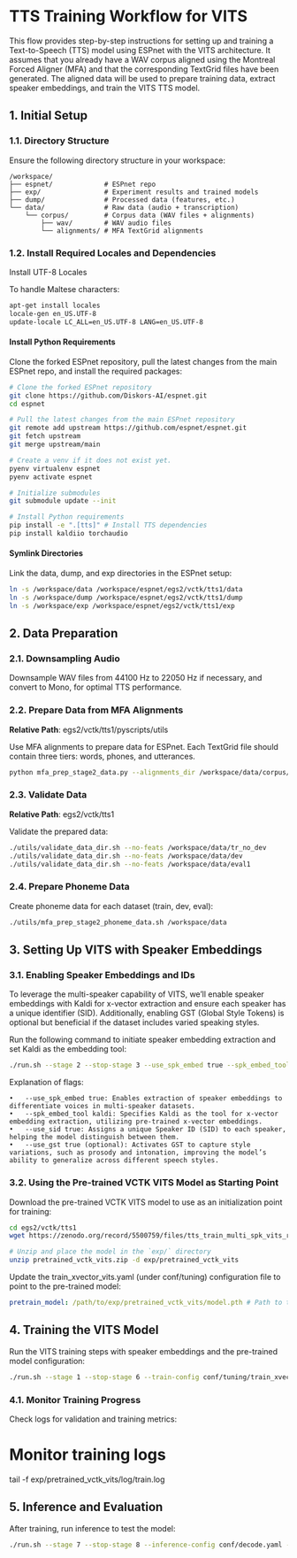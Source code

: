 # TTS Training Workflow for VITS

This flow provides step-by-step instructions for setting up and training a Text-to-Speech (TTS) model using ESPnet with the VITS architecture. It assumes that you already have a WAV corpus aligned using the Montreal Forced Aligner (MFA) and that the corresponding TextGrid files have been generated. The aligned data will be used to prepare training data, extract speaker embeddings, and train the VITS TTS model.

## 1. Initial Setup

### 1.1. Directory Structure

Ensure the following directory structure in your workspace:

```
/workspace/
├── espnet/             # ESPnet repo
├── exp/                # Experiment results and trained models
├── dump/               # Processed data (features, etc.)
└── data/               # Raw data (audio + transcription)
    └── corpus/         # Corpus data (WAV files + alignments)
        ├── wav/        # WAV audio files
        └── alignments/ # MFA TextGrid alignments
```

### 1.2. Install Required Locales and Dependencies

Install UTF-8 Locales

To handle Maltese characters:

```bash
apt-get install locales
locale-gen en_US.UTF-8
update-locale LC_ALL=en_US.UTF-8 LANG=en_US.UTF-8
```

#### Install Python Requirements

Clone the forked ESPnet repository, pull the latest changes from the main ESPnet repo, and install the required packages:

```bash
# Clone the forked ESPnet repository
git clone https://github.com/Diskors-AI/espnet.git
cd espnet

# Pull the latest changes from the main ESPnet repository
git remote add upstream https://github.com/espnet/espnet.git
git fetch upstream
git merge upstream/main

# Create a venv if it does not exist yet.
pyenv virtualenv espnet
pyenv activate espnet

# Initialize submodules
git submodule update --init

# Install Python requirements
pip install -e ".[tts]" # Install TTS dependencies
pip install kaldiio torchaudio
```

#### Symlink Directories

Link the data, dump, and exp directories in the ESPnet setup:

```bash
ln -s /workspace/data /workspace/espnet/egs2/vctk/tts1/data
ln -s /workspace/dump /workspace/espnet/egs2/vctk/tts1/dump
ln -s /workspace/exp /workspace/espnet/egs2/vctk/tts1/exp
```

## 2. Data Preparation

### 2.1. Downsampling Audio

Downsample WAV files from 44100 Hz to 22050 Hz if necessary, and convert to Mono, for optimal TTS performance.

### 2.2. Prepare Data from MFA Alignments

**Relative Path**: egs2/vctk/tts1/pyscripts/utils

Use MFA alignments to prepare data for ESPnet. Each TextGrid file should contain three tiers: words, phones, and utterances.

```bash
python mfa_prep_stage2_data.py --alignments_dir /workspace/data/corpus/alignments --corpus_dir /workspace/data/corpus/wav --output_dir /workspace/data
```

### 2.3. Validate Data

**Relative Path**: egs2/vctk/tts1

Validate the prepared data:

```bash
./utils/validate_data_dir.sh --no-feats /workspace/data/tr_no_dev
./utils/validate_data_dir.sh --no-feats /workspace/data/dev
./utils/validate_data_dir.sh --no-feats /workspace/data/eval1
```

### 2.4. Prepare Phoneme Data

Create phoneme data for each dataset (train, dev, eval):

```bash
./utils/mfa_prep_stage2_phoneme_data.sh /workspace/data
```

## 3. Setting Up VITS with Speaker Embeddings

### 3.1. Enabling Speaker Embeddings and IDs

To leverage the multi-speaker capability of VITS, we’ll enable speaker embeddings with Kaldi for x-vector extraction and ensure each speaker has a unique identifier (SID). Additionally, enabling GST (Global Style Tokens) is optional but beneficial if the dataset includes varied speaking styles.

Run the following command to initiate speaker embedding extraction and set Kaldi as the embedding tool:

```bash
./run.sh --stage 2 --stop-stage 3 --use_spk_embed true --spk_embed_tool kaldi --use_sid true --use_gst true
```

Explanation of flags:

    •	--use_spk_embed true: Enables extraction of speaker embeddings to differentiate voices in multi-speaker datasets.
    •	--spk_embed_tool kaldi: Specifies Kaldi as the tool for x-vector embedding extraction, utilizing pre-trained x-vector embeddings.
    •	--use_sid true: Assigns a unique Speaker ID (SID) to each speaker, helping the model distinguish between them.
    •	--use_gst true (optional): Activates GST to capture style variations, such as prosody and intonation, improving the model’s ability to generalize across different speech styles.

### 3.2. Using the Pre-trained VCTK VITS Model as Starting Point

Download the pre-trained VCTK VITS model to use as an initialization point for training:

```bash
cd egs2/vctk/tts1
wget https://zenodo.org/record/5500759/files/tts_train_multi_spk_vits_raw_phn_tacotron_g2p_en_no_space_train.total_count.ave.zip?download=1 -O pretrained_vctk_vits.zip

# Unzip and place the model in the `exp/` directory
unzip pretrained_vctk_vits.zip -d exp/pretrained_vctk_vits
```

Update the train_xvector_vits.yaml (under conf/tuning) configuration file to point to the pre-trained model:

```yaml
pretrain_model: /path/to/exp/pretrained_vctk_vits/model.pth # Path to the downloaded model
```

## 4. Training the VITS Model

Run the VITS training steps with speaker embeddings and the pre-trained model configuration:

```bash
./run.sh --stage 1 --stop-stage 6 --train-config conf/tuning/train_xvector_vits.yaml --use_xvector true --xvector-dir data/train/xvector.scp
```

### 4.1. Monitor Training Progress

Check logs for validation and training metrics:

# Monitor training logs

tail -f exp/pretrained_vctk_vits/log/train.log

## 5. Inference and Evaluation

After training, run inference to test the model:

```bash
./run.sh --stage 7 --stop-stage 8 --inference-config conf/decode.yaml --inference_tag test_with_vits
```
